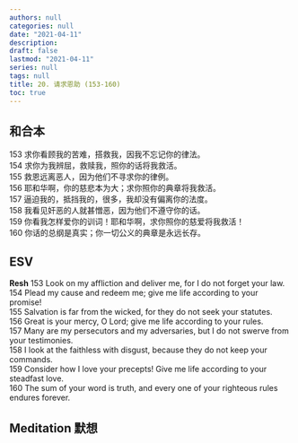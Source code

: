 ```yaml
---
authors: null
categories: null
date: "2021-04-11"
description: 
draft: false
lastmod: "2021-04-11"
series: null
tags: null
title: 20. 请求恩助 (153-160)
toc: true
---
```


## 和合本
153 求你看顾我的苦难，搭救我，因我不忘记你的律法。  
154 求你为我辨屈，救赎我，照你的话将我救活。  
155 救恩远离恶人，因为他们不寻求你的律例。  
156 耶和华啊，你的慈悲本为大；求你照你的典章将我救活。  
157 逼迫我的，抵挡我的，很多，我却没有偏离你的法度。  
158 我看见奸恶的人就甚憎恶，因为他们不遵守你的话。  
159 你看我怎样爱你的训词！耶和华啊，求你照你的慈爱将我救活！  
160 你话的总纲是真实；你一切公义的典章是永远长存。  

## ESV  
**Resh**
153 Look on my affliction and deliver me, for I do not forget your law.  
154 Plead my cause and redeem me; give me life according to your promise!  
155 Salvation is far from the wicked, for they do not seek your statutes.  
156 Great is your mercy, O Lord; give me life according to your rules.  
157 Many are my persecutors and my adversaries, but I do not swerve from your testimonies.  
158 I look at the faithless with disgust, because they do not keep your commands.  
159 Consider how I love your precepts! Give me life according to your steadfast love.  
160 The sum of your word is truth, and every one of your righteous rules endures forever.     

## Meditation 默想

